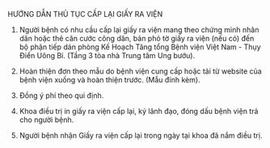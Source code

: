 HƯỚNG DẪN THỦ TỤC CẤP LẠI GIẤY RA VIỆN

1. Người bệnh có nhu cầu cấp lại giấy ra viện mang theo chứng minh nhân dân hoặc thẻ căn cước công dân, bản phó tờ giấy ra viện (nếu có) đến bộ phận tiếp dán phòng Kế Hoạch Tăng tổng Bệnh viện Việt Nam - Thụy Điển Uông Bí. (Tầng 3 tòa nhà Trung tâm Ung bướu).

2. Hoàn thiện đơn theo mẫu do bệnh viện cung cấp hoặc tải từ website của bệnh viện xuống và hoàn thiện trước. (Mẫu đính kèm).

3. Đồng ý phí theo qui định.

4. Khoa điều trị in giấy ra viện cấp lại, ký lãnh đạo, đóng dấu bệnh viện trả cho người bệnh.

5. Người bệnh nhận Giấy ra viện cấp lại trong ngày tại khoa đã nắm điều trị.